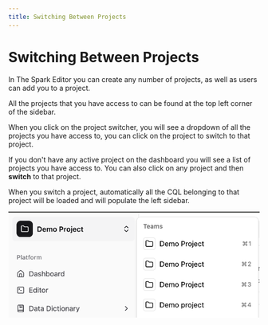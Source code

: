 ```yaml
---
title: Switching Between Projects
---
```


# Switching Between Projects

In The Spark Editor you can create any number of projects, as well as users can add you to a project.

All the projects that you have access to can be found at the top left corner of the sidebar.

When you click on the project switcher, you will see a dropdown of all the projects you have access to, you can click on the project to switch to that project.

If you don't have any active project on the dashboard you will see a list of projects you have access to. You can also click on any project and then **switch** to that project.

When you switch a project, automatically all the CQL belonging to that project will be loaded and will populate the left sidebar.

![Project switcher](image-4.png)
